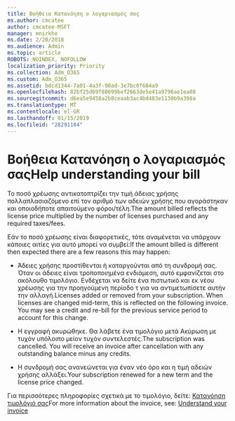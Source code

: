 ```yaml
---
title: Βοήθεια Κατανόηση ο λογαριασμός σας
ms.author: cmcatee
author: cmcatee-MSFT
manager: mnirkhe
ms.date: 2/20/2018
ms.audience: Admin
ms.topic: article
ROBOTS: NOINDEX, NOFOLLOW
localization_priority: Priority
ms.collection: Adm_O365
ms.custom: Adm_O365
ms.assetid: bdcd1344-7a01-4a3f-90ad-3e7bc0f684a9
ms.openlocfilehash: 82bf25d69f88699bef2663de5e41a9796ae1ea08
ms.sourcegitcommit: d6ea5e9458a2b8ceaab3ac4bd483e1130b9a398a
ms.translationtype: MT
ms.contentlocale: el-GR
ms.lasthandoff: 01/15/2019
ms.locfileid: "28291104"
---
```

# <a name="help-understanding-your-bill"></a><span data-ttu-id="39b09-102">Βοήθεια Κατανόηση ο λογαριασμός σας</span><span class="sxs-lookup"><span data-stu-id="39b09-102">Help understanding your bill</span></span>

<span data-ttu-id="39b09-103">Το ποσό χρέωσης αντικατοπτρίζει την τιμή άδειας χρήσης πολλαπλασιαζόμενο επί τον αριθμό των αδειών χρήσης που αγοράστηκαν και οποιοδήποτε απαιτούμενο φόροι/τέλη.</span><span class="sxs-lookup"><span data-stu-id="39b09-103">The amount billed reflects the license price multiplied by the number of licenses purchased and any required taxes/fees.</span></span>
  
<span data-ttu-id="39b09-104">Εάν το ποσό χρέωσης είναι διαφορετικές, τότε αναμένεται να υπάρχουν κάποιες αιτίες για αυτό μπορεί να συμβεί:</span><span class="sxs-lookup"><span data-stu-id="39b09-104">If the amount billed is different then expected there are a few reasons this may happen:</span></span>
  
- <span data-ttu-id="39b09-p101">Άδειες χρήσης προστίθενται ή καταργούνται από τη συνδρομή σας. Όταν οι άδειες είναι τροποποιημένα ενδιάμεση, αυτό εμφανίζεται στο ακόλουθο τιμολόγιο. Ενδέχεται να δείτε ένα πιστωτικό και εκ νέου χρέωσης για την προηγούμενη περίοδο τ για να αντιμετωπίσετε αυτήν την αλλαγή.</span><span class="sxs-lookup"><span data-stu-id="39b09-p101">Licenses added or removed from your subscription. When licenses are changed mid-term, this is reflected on the following invoice. You may see a credit and re-bill for the previous service period to account for this change.</span></span>
    
- <span data-ttu-id="39b09-p102">Η εγγραφή ακυρώθηκε. Θα λάβετε ένα τιμολόγιο μετά Ακύρωση με τυχόν υπόλοιπο μείον τυχόν συντελεστές.</span><span class="sxs-lookup"><span data-stu-id="39b09-p102">The subscription was cancelled. You will receive an invoice after cancellation with any outstanding balance minus any credits.</span></span>
    
- <span data-ttu-id="39b09-110">Η συνδρομή σας ανανεώνεται για έναν νέο όρο και η τιμή αδειών χρήσης αλλάξει.</span><span class="sxs-lookup"><span data-stu-id="39b09-110">Your subscription renewed for a new term and the license price changed.</span></span>
    
<span data-ttu-id="39b09-111">Για περισσότερες πληροφορίες σχετικά με το τιμολόγιο, δείτε: [Κατανόηση τιμολόγιό σας](https://support.office.com/article/0724b428-fb59-4962-8c37-6674166d7507)</span><span class="sxs-lookup"><span data-stu-id="39b09-111">For more information about the invoice, see: [Understand your invoice](https://support.office.com/article/0724b428-fb59-4962-8c37-6674166d7507)</span></span>
  


